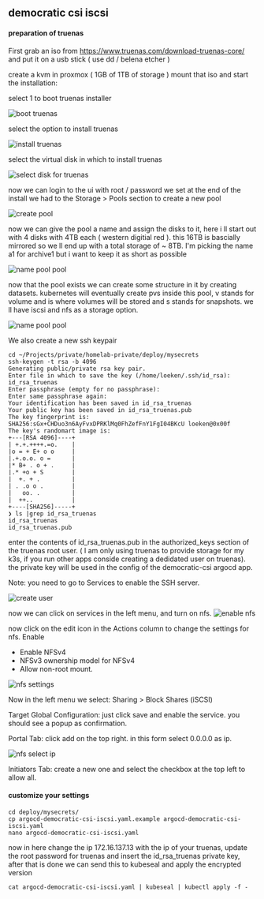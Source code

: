 ## democratic csi iscsi

#### preparation of truenas

First grab an iso from https://www.truenas.com/download-truenas-core/ and put it on a usb stick ( use dd / belena etcher )

create a kvm in proxmox ( 1GB of 1TB of storage ) mount that iso and start the installation:

select 1 to boot truenas installer

![boot truenas](../../img/truenas/../../../img/truenas/boot.png)

select the option to install truenas

![install truenas](../../img/truenas/../../../img/truenas/install.png)

select the virtual disk in which to install truenas

![select disk for truenas](../../img/truenas/../../../img/truenas/select-disk.png)

now we can login to the ui with root / password we set at the end of the install we had to the Storage > Pools section to create a new pool 

![create pool](../../img/truenas/../../../img/truenas/create-pool-1.png)

now we can give the pool a name and assign the disks to it, here i ll start out with 4 disks with 4TB each ( western digitial red ). this 16TB is bascially mirrored so we ll end up with a total storage of ~ 8TB. I'm picking the name a1 for archive1 but i want to keep it as short as possible

![name pool pool](../../img/truenas/../../../img/truenas/create-pool-2.png)

now that the pool exists we can create some structure in it by creating datasets. kubernetes will eventually create pvs inside this pool, v stands for volume and is where volumes will be stored and s stands for snapshots. we ll have iscsi and nfs as a storage option.

![name pool pool](../../img/truenas/../../../img/truenas/create-pool-3.png)


We also create a new ssh keypair 
```
cd ~/Projects/private/homelab-private/deploy/mysecrets
ssh-keygen -t rsa -b 4096
Generating public/private rsa key pair.
Enter file in which to save the key (/home/loeken/.ssh/id_rsa): id_rsa_truenas
Enter passphrase (empty for no passphrase): 
Enter same passphrase again: 
Your identification has been saved in id_rsa_truenas
Your public key has been saved in id_rsa_truenas.pub
The key fingerprint is:
SHA256:sGx+CHDuo3n6AyFvxDPRKlMq0FhZefFnY1FgI04BKcU loeken@0x00f
The key's randomart image is:
+---[RSA 4096]----+
| +.+.++++.=o.    |
|o = + E+ o o     |
|.+.o.o. o =      |
|* B+ . o + .     |
|.* +o + S        |
|  +. + .         |
| . .o o .        |
|   oo. .         |
|  ++..           |
+----[SHA256]-----+
❯ ls |grep id_rsa_truenas
id_rsa_truenas
id_rsa_truenas.pub
```

enter the contents of id_rsa_truenas.pub in the authorized_keys section of the truenas root user. ( I am only using truenas to provide storage for my k3s, if you run other apps conside creating a dedidated user on truenas). the private key will be used in the config of the democratic-csi argocd app.

Note: you need to go to Services to enable the SSH server.

![create user](../../img/truenas/../../../img/truenas/create-user-dcsi.png)


now we can click on services in the left menu, and turn on nfs.
![enable nfs](../../img/truenas/../../../img/truenas/enable-nfs.png)

now click on the edit icon in the Actions column to change the settings for nfs. Enable
- Enable NFSv4
- NFSv3 ownership model for NFSv4
- Allow non-root mount.

![nfs settings](../../img/truenas/../../../img/truenas/nfs-settings.png)

Now in the left menu we select: Sharing > Block Shares (iSCSI)

Target Global Configuration: just click save and enable the service. you should see a popup as confirmation.

Portal Tab: click add on the top right. in this form select 0.0.0.0 as ip.


![nfs select ip](../../img/truenas/../../../img/truenas/select-ip.png)

Initiators Tab: create a new one and select the checkbox at the top left to allow all.


#### customize your settings

```
cd deploy/mysecrets/
cp argocd-democratic-csi-iscsi.yaml.example argocd-democratic-csi-iscsi.yaml
nano argocd-democratic-csi-iscsi.yaml
```

now in here change the ip 172.16.137.13 with the ip of your truenas, update the root password for truenas and insert the id_rsa_truenas private key, after that is done we can send this to kubeseal and apply the encrypted version

```
cat argocd-democratic-csi-iscsi.yaml | kubeseal | kubectl apply -f -
```